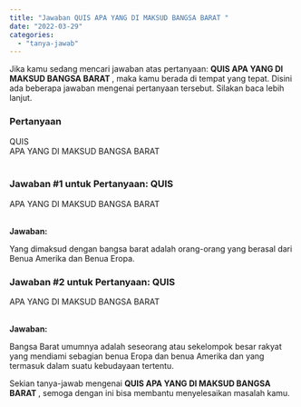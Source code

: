 ```yaml
---
title: "Jawaban QUIS APA YANG DI MAKSUD BANGSA BARAT ​"
date: "2022-03-29"
categories: 
  - "tanya-jawab"
---
```


Jika kamu sedang mencari jawaban atas pertanyaan: **QUIS APA YANG DI MAKSUD BANGSA BARAT ​**, maka kamu berada di tempat yang tepat. Disini ada beberapa jawaban mengenai pertanyaan tersebut. Silakan baca lebih lanjut.

### Pertanyaan

QUIS  
APA YANG DI MAKSUD BANGSA BARAT  
​

### Jawaban #1 untuk Pertanyaan: QUIS  
APA YANG DI MAKSUD BANGSA BARAT  
​

**Jawaban:**

Yang dimaksud dengan bangsa barat adalah orang-orang yang berasal dari Benua Amerika dan Benua Eropa.

### Jawaban #2 untuk Pertanyaan: QUIS  
APA YANG DI MAKSUD BANGSA BARAT  
​

**Jawaban:**

Bangsa Barat umumnya adalah seseorang atau sekelompok besar rakyat yang mendiami sebagian benua Eropa dan benua Amerika dan yang termasuk dalam suatu kebudayaan tertentu.

Sekian tanya-jawab mengenai **QUIS APA YANG DI MAKSUD BANGSA BARAT ​**, semoga dengan ini bisa membantu menyelesaikan masalah kamu.
